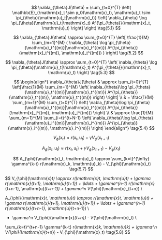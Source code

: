 $$
\nabla_{\theta}J(\theta) = \sum_{t=0}^{T} \left( \mathbb{E}_{\mathrm{x}_t \sim p_0(\mathrm{x}_t), \mathrm{u}_t \sim \pi_{\theta}(\mathrm{u}_t|\mathrm{x}_t)} \left[ \nabla_{\theta} \log \pi_{\theta}(\mathrm{u}_t|\mathrm{x}_t) A^{\pi_{\theta}}(\mathrm{x}_t, \mathrm{u}_t) \right] \right)
\tag{5.1}
$$

$$
\nabla_{\theta}J(\theta) \approx \sum_{t=0}^{T} \left[ \frac{1}{M} \sum_{m=1}^{M} ( \nabla_{\theta} \log \pi_{\theta}(\mathrm{u}_t^{(m)}|\mathrm{x}_t^{(m)}) A^{\pi_{\theta}}(\mathrm{x}_t^{(m)}, \mathrm{u}_t^{(m)}) ) \right]
\tag{5.2}
$$

$$
\nabla_{\theta}J(\theta) \approx \sum_{t=0}^{T} \left( \nabla_{\theta} \log \pi_{\theta}(\mathrm{u}_t|\mathrm{x}_t) A^{\pi_{\theta}}(\mathrm{x}_t, \mathrm{u}_t) \right)
\tag{5.3}
$$

$$
\begin{align*}
\nabla_{\theta}J(\theta) & \approx \sum_{t=0}^{T} \left[\frac{1}{M} \sum_{m=1}^{M} \left( \nabla_{\theta}\log \pi_{\theta}(\mathrm{u}_t^{(m)}|\mathrm{x}_t^{(m)}) A^{\pi_{\theta}}(\mathrm{x}_t^{(m)}, \mathrm{u}_t^{(m)}) \right) \right] \\
& = \frac{1}{M} \sum_{m=1}^{M} \sum_{t=0}^{T} \left( \nabla_{\theta}\log \pi_{\theta}(\mathrm{u}_t^{(m)}|\mathrm{x}_t^{(m)}) A^{\pi_{\theta}}(\mathrm{x}_t^{(m)}, \mathrm{u}_t^{(m)}) \right) \\
& \approx \frac{1}{M} \sum_{m=1}^{M} \sum_{i=t}^{t+N-1} \left( \nabla_{\theta}\log \pi_{\theta}(\mathrm{u}_i^{(m)}|\mathrm{x}_i^{(m)}) A^{\pi_{\theta}}(\mathrm{x}_i^{(m)}, \mathrm{u}_i^{(m)}) \right)
\end{align*}
\tag{5.4}
$$

$$
V_{\phi}(\mathrm{x}_t) \approx r(\mathrm{x}_t, \mathrm{u}_t) + \gamma V_{\phi}(\mathrm{x}_{t+1})
\tag{5.5}
$$

$$
A_{\phi}(\mathrm{x}_t, \mathrm{u}_t) \approx r(\mathrm{x}_t, \mathrm{u}_t) + \gamma V_{\phi}(\mathrm{x}_{t+1}) - V_{\phi}(\mathrm{x}_t)
\tag{5.6}
$$

$$
A_{\phi}(\mathrm{x}_t, \mathrm{u}_t) \approx \sum_{k=t}^{\infty} \gamma^{k-t} r(\mathrm{x}_k, \mathrm{u}_k) - V_{\phi}(\mathrm{x}_t)
\tag{5.7}
$$

$$
V_{\phi}(\mathrm{x}_t) \approx r(\mathrm{x}_t, \mathrm{u}_t) + \gamma r(\mathrm{x}_{t+1}, \mathrm{u}_{t+1}) + \ldots + \gamma^{n-1} r(\mathrm{x}_{t+n-1}, \mathrm{u}_{t+n-1}) + \gamma^n V_{\phi}(\mathrm{x}_{t+n}) \\

A_{\phi}(\mathrm{x}_t, \mathrm{u}_t) \approx r(\mathrm{x}_t, \mathrm{u}_t) + \gamma r(\mathrm{x}_{t+1}, \mathrm{u}_{t+1}) + \ldots + \gamma^{n-1} r(\mathrm{x}_{t+n-1}, \mathrm{u}_{t+n-1}) \\

+ \gamma^n V_{\phi}(\mathrm{x}_{t+n}) - V_{\phi}(\mathrm{x}_t) \\

\sum_{k=t}^{t+n-1} \gamma^{k-t} r(\mathrm{x}_k, \mathrm{u}_k) + \gamma^n V_{\phi}(\mathrm{x}_{t+n}) - V_{\phi}(\mathrm{x}_t)
\tag{5.8}
$$
